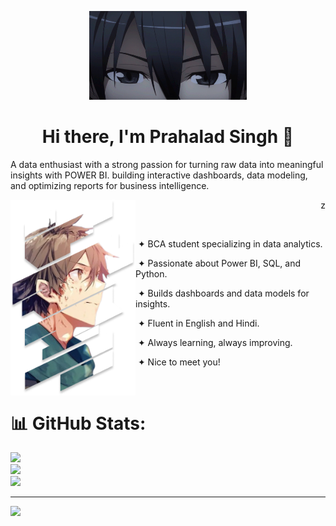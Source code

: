 <p align="center">
  <img src="https://github.com/Prahaladsingh221/Prahaladsingh221/blob/main/images/eyes.gif?raw=true" width="50%">
</p>




<h1 align="center">Hi there, I'm Prahalad Singh 👋</h1>
 A  data enthusiast with a strong passion for turning raw data into meaningful insights with POWER BI. building interactive dashboards, data modeling, and optimizing reports for business intelligence.

<br>
<div>
 <div>
  <img src="https://github.com/Prahaladsingh221/Prahaladsingh221/blob/main/images/haruhiro.png?raw=true" align="left" width="200px">
  <p align="right">z

   &nbsp;
    
   &nbsp;&#10022; BCA student specializing in data analytics.  

   &nbsp;&#10022; Passionate about Power BI, SQL, and Python.

   &nbsp;&#10022; Builds dashboards and data models for insights.

   &nbsp;&#10022; Fluent in English and Hindi. 

   &nbsp;&#10022; Always learning, always improving.
   
   &nbsp;&#10022; Nice to meet you!
   
  </p>
 </div>
</div>

<br>

# 📊 GitHub Stats:
![](https://github-readme-stats.vercel.app/api?username=Prahaladsingh221&theme=dark&hide_border=false&include_all_commits=false&count_private=false)<br/>
![](https://nirzak-streak-stats.vercel.app/?user=Prahaladsingh221&theme=dark&hide_border=false)<br/>
![](https://github-readme-stats.vercel.app/api/top-langs/?username=Prahaladsingh221&theme=dark&hide_border=false&include_all_commits=false&count_private=false&layout=compact)

---
[![](https://visitcount.itsvg.in/api?id=Prahaladsingh221&icon=0&color=0)](https://visitcount.itsvg.in)

<!-- Proudly created with GPRM ( https://gprm.itsvg.in ) -->

